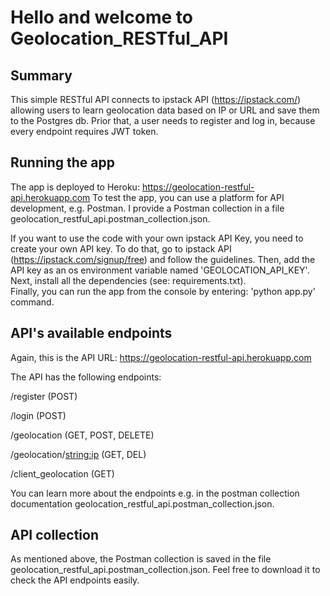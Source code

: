 # Hello and welcome to Geolocation_RESTful_API

## Summary
This simple RESTful API connects to ipstack API (https://ipstack.com/) allowing users to 
learn geolocation data based on IP or URL and save them to the Postgres db. Prior that, a user needs to 
register and log in, because every endpoint requires JWT token.


## Running the app
The app is deployed to Heroku: https://geolocation-restful-api.herokuapp.com
To test the app, you can use a platform for API development, e.g. Postman. 
I provide a Postman collection in a file geolocation_restful_api.postman_collection.json.  
  
If you want to use the code with your own ipstack API Key, 
you need to create your own API key. 
To do that, go to ipstack API (https://ipstack.com/signup/free)
and follow the guidelines. Then, add the API key as an os environment variable named 'GEOLOCATION_API_KEY'.  
Next, install all the dependencies (see: requirements.txt).  
Finally, you can run the app from the console by entering: 'python app.py' command.


## API's available endpoints
Again, this is the API URL: https://geolocation-restful-api.herokuapp.com 
  
The API has the following endpoints: 
  
/register (POST)
  
/login (POST)
    
/geolocation (GET, POST, DELETE)  
  
/geolocation/<string:ip> (GET, DEL)

/client_geolocation (GET)

You can learn more about the endpoints e.g. in the postman collection documentation geolocation_restful_api.postman_collection.json.


## API collection
As mentioned above, the Postman collection is saved in the file geolocation_restful_api.postman_collection.json. Feel free to download it to check the API endpoints easily.
